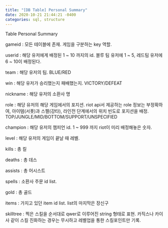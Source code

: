 ```yaml
---
title: "[DB Table] Personal Summary"
date: 2020-10-21 21:44:21 -0400
categories: sql, structure
---
```


Table Personal Summary

gameid : 모든 테이블에 존재. 게임을 구분하는 key 역할.

userid : 해당 유저에게 배정된 1 ~ 10 까지의 id. 블루 팀 유저에 1 ~ 5, 레드팀 유저에 6 ~ 10이 배정된다.

team : 해당 유저의 팀. BLUE/RED

win : 해당 유저가 승리했는지 패배했는지. VICTORY/DEFEAT

nickname : 해당 유저의 소환사 명

role : 해당 유저의 해당 게임에서의 포지션. riot api서 제공하는 role 정보는 부정확하여,
아이템(서폿)과 스펠(강타), 라인전 단계에서의 위치 빈도로 포지션을 배정. TOP/JUNGLE/MID/BOTTOM/SUPPORT/UNSPECIFIED

champion : 해당 유저의 챔피언 id. 1 ~ 999 까지 riot이 미리 배정해놓은 숫자.

level : 해당 유저의 게임이 끝날 때 레벨.

kills : 총 킬

deaths : 총 데스

assists : 총 어시스트

spells : 소환사 주문 id list.

gold : 총 골드

items : 가지고 있던 item id list. list의 마지막은 장신구

skilltree : 찍은 스킬을 순서대로 qwer로 이루어진 string 형태로 표현. 카직스나 카이사 같이 스킬 진화하는 경우는 무시하고 레벨업을 통한 스킬포인트만 기록.
